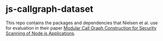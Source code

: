 # js-callgraph-dataset

This repo contains the packages and dependencies that Nielsen et al. use for evaluation in their paper [Modular Call Graph Construction for
Security Scanning of Node.js Applications](https://cs.au.dk/~amoeller/papers/jam/paper.pdf).
